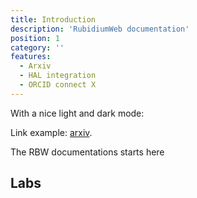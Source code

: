 ```yaml
---
title: Introduction
description: 'RubidiumWeb documentation'
position: 1
category: ''
features:
  - Arxiv
  - HAL integration
  - ORCID connect X
---
```


<!-- <img src="/preview.png" class="light-img" width="1280" height="640" alt=""/>
<img src="/preview-dark.png" class="dark-img" width="1280" height="640" alt=""/> -->

<p class="flex items-center">With a nice light and dark mode:&nbsp;<app-color-switcher class="inline-flex ml-2"></app-color-switcher></p>



Link example: [arxiv](http://arxiv.org).

<alert type="success">

The RBW documentations starts here

</alert>

## Labs

<list :items="features"></list>


